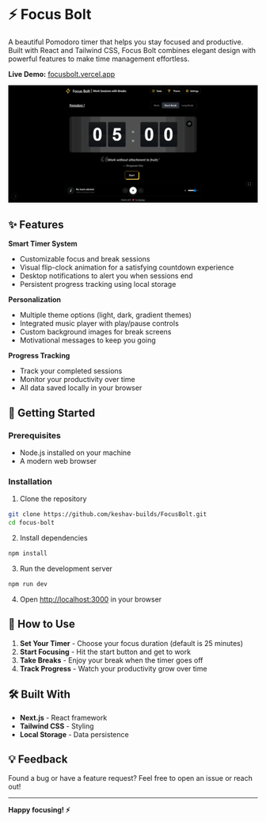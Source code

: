 # ⚡ Focus Bolt

A beautiful Pomodoro timer that helps you stay focused and productive. Built with React and Tailwind CSS, Focus Bolt combines elegant design with powerful features to make time management effortless.

**Live Demo:** [focusbolt.vercel.app](https://focusbolt.vercel.app/)

![Focus Bolt Demo](./public/og-image.png)

## ✨ Features

**Smart Timer System**
- Customizable focus and break sessions
- Visual flip-clock animation for a satisfying countdown experience
- Desktop notifications to alert you when sessions end
- Persistent progress tracking using local storage

**Personalization**
- Multiple theme options (light, dark, gradient themes)
- Integrated music player with play/pause controls
- Custom background images for break screens
- Motivational messages to keep you going

**Progress Tracking**
- Track your completed sessions
- Monitor your productivity over time
- All data saved locally in your browser

## 🚀 Getting Started

### Prerequisites
- Node.js installed on your machine
- A modern web browser

### Installation

1. Clone the repository
```bash
git clone https://github.com/keshav-builds/FocusBolt.git
cd focus-bolt
```

2. Install dependencies
```bash
npm install
```

3. Run the development server
```bash
npm run dev
```

4. Open [http://localhost:3000](http://localhost:3000) in your browser

## 🎯 How to Use

1. **Set Your Timer** - Choose your focus duration (default is 25 minutes)
2. **Start Focusing** - Hit the start button and get to work
3. **Take Breaks** - Enjoy your break when the timer goes off
4. **Track Progress** - Watch your productivity grow over time

## 🛠️ Built With

- **Next.js** - React framework
- **Tailwind CSS** - Styling
- **Local Storage** - Data persistence



## 💡 Feedback

Found a bug or have a feature request? Feel free to open an issue or reach out!

---

**Happy focusing! ⚡**
